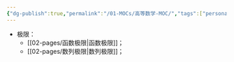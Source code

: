 ```yaml
---
{"dg-publish":true,"permalink":"/01-MOCs/高等数学-MOC/","tags":["personal/blog","math/高等数学"]}
---
```


- 极限：
	- [[02-pages/函数极限\|函数极限]]；
	- [[02-pages/数列极限\|数列极限]]；